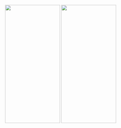 <img src = "https://user-images.githubusercontent.com/92036498/185676823-3ae53667-ffde-4fee-82e6-1a22b8b4334f.png" width = "180" height = "390"/> <img src = "https://user-images.githubusercontent.com/92036498/185785194-631e7598-28cc-4d00-932a-18ac641a7eec.png" width = "180" height = "390"/>
